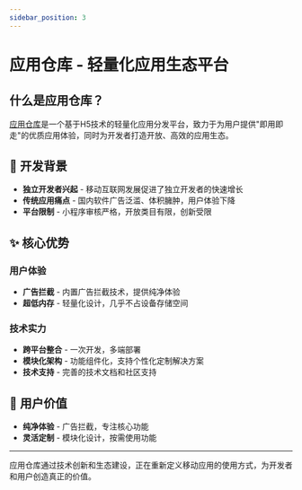 ```yaml
---
sidebar_position: 3
---
```

# 应用仓库 - 轻量化应用生态平台

## 什么是应用仓库？

[应用仓库](https://hsck.beisi.tech/)是一个基于H5技术的轻量化应用分发平台，致力于为用户提供"即用即走"的优质应用体验，同时为开发者打造开放、高效的应用生态。

## 🎯 开发背景

- **独立开发者兴起** - 移动互联网发展促进了独立开发者的快速增长
- **传统应用痛点** - 国内软件广告泛滥、体积臃肿，用户体验下降
- **平台限制** - 小程序审核严格，开放类目有限，创新受限

## ✨ 核心优势

### 用户体验
- **广告拦截** - 内置广告拦截技术，提供纯净体验
- **超低内存** - 轻量化设计，几乎不占设备存储空间

### 技术实力
- **跨平台整合** - 一次开发，多端部署
- **模块化架构** - 功能组件化，支持个性化定制解决方案
- **技术支持** - 完善的技术文档和社区支持

## 🌟 用户价值

- **纯净体验** - 广告拦截，专注核心功能
- **灵活定制** - 模块化设计，按需使用功能


---

应用仓库通过技术创新和生态建设，正在重新定义移动应用的使用方式，为开发者和用户创造真正的价值。